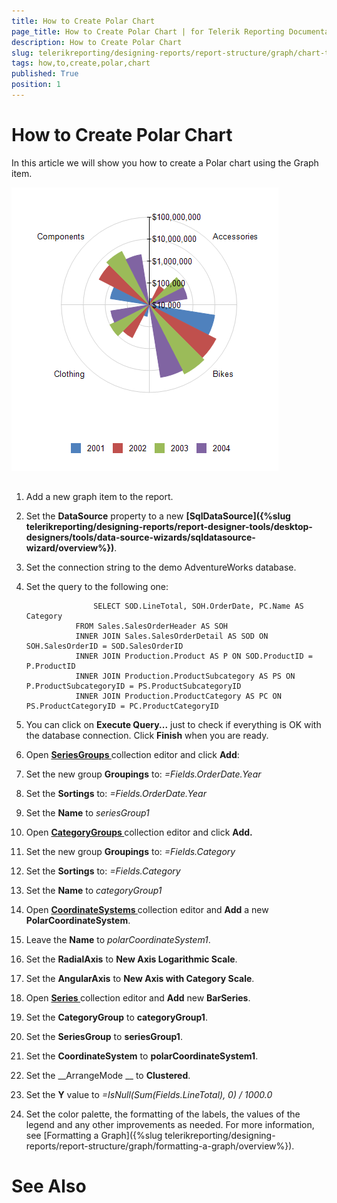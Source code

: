 ```yaml
---
title: How to Create Polar Chart
page_title: How to Create Polar Chart | for Telerik Reporting Documentation
description: How to Create Polar Chart
slug: telerikreporting/designing-reports/report-structure/graph/chart-types/polar-charts/how-to-create-polar-chart
tags: how,to,create,polar,chart
published: True
position: 1
---
```


# How to Create Polar Chart



In this article we will show you how to create a Polar chart using the Graph item.
        
  ![Polar Chart](images/Graph/PolarChart.png)

## 

1. Add a new graph item to the report.

1. Set the __DataSource__ property to a new
                  __[SqlDataSource]({%slug telerikreporting/designing-reports/report-designer-tools/desktop-designers/tools/data-source-wizards/sqldatasource-wizard/overview%})__.
                

1. Set the connection string to the demo AdventureWorks database.

1. Set the query to the following one:

	                  SELECT SOD.LineTotal, SOH.OrderDate, PC.Name AS Category
                  FROM Sales.SalesOrderHeader AS SOH
                  INNER JOIN Sales.SalesOrderDetail AS SOD ON SOH.SalesOrderID = SOD.SalesOrderID
                  INNER JOIN Production.Product AS P ON SOD.ProductID = P.ProductID
                  INNER JOIN Production.ProductSubcategory AS PS ON P.ProductSubcategoryID = PS.ProductSubcategoryID
                  INNER JOIN Production.ProductCategory AS PC ON PS.ProductCategoryID = PC.ProductCategoryID
                



1. You can click on __Execute Query...__ just to check if everything is OK with the database connection.
                  Click __Finish__ when you are ready.
                

1. Open
              __[                  SeriesGroups
                ](dc4689b1-891a-4f6a-93c7-de089b0ffa5e#SeriesGroupHierarchy)__ collection editor and click __Add__:
            

1. Set the new group __Groupings__ to: *=Fields.OrderDate.Year*

1. Set the __Sortings__ to: *=Fields.OrderDate.Year*

1. Set the __Name__ to *seriesGroup1*

1. Open
              __[                  CategoryGroups
                ](dc4689b1-891a-4f6a-93c7-de089b0ffa5e#CategoryGroupHierarchy)__ collection editor and click __Add.__

1. Set the new group __Groupings__ to: *=Fields.Category*

1. Set the __Sortings__ to: *=Fields.Category*

1. Set the __Name__ to *categoryGroup1*

1. Open __[                  CoordinateSystems
                ](585fe887-1319-49a5-a848-869286f7c432#CoordinateSystems)__ collection editor and __Add__ a new __PolarCoordinateSystem__.
            

1. Leave the __Name__ to *polarCoordinateSystem1*.
                

1. Set the __RadialAxis__ to __New Axis Logarithmic Scale__.
                

1. Set the __AngularAxis__ to __New Axis with Category Scale__.
                

1. Open __[                  Series
                ](585fe887-1319-49a5-a848-869286f7c432#Series)__ collection editor and __Add__ new __BarSeries__.
            

1. Set the __CategoryGroup__ to __categoryGroup1__.
                

1. Set the __SeriesGroup__ to __seriesGroup1__.
                

1. Set the __CoordinateSystem__ to __polarCoordinateSystem1__.
                

1. Set the __ArrangeMode __ to __Clustered__.
                

1. Set the __Y__ value to *=IsNull(Sum(Fields.LineTotal), 0) / 1000.0*

1. Set the color palette, the formatting of the labels, the values of the legend and any other improvements as needed.
            For more information, see [Formatting a Graph]({%slug telerikreporting/designing-reports/report-structure/graph/formatting-a-graph/overview%}).
            

# See Also

